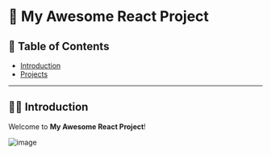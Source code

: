 # 🚀 My Awesome React Project

## 📖 Table of Contents
- [Introduction](#introduction)
- [Projects](#projects)


---

## 🧑‍🎤 Introduction

Welcome to **My Awesome React Project**! 

<img src="https://cdn.pixabay.com/animation/2024/09/09/14/14/14-14-48-336_512.gif" alt="image" />




